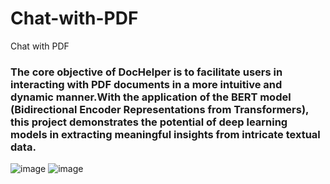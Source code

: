 # Chat-with-PDF
Chat with PDF
### The core objective of DocHelper is to facilitate users in interacting with PDF documents in a more intuitive and dynamic manner.With the application of the BERT model (Bidirectional Encoder Representations from Transformers), this project demonstrates the potential of deep learning models in extracting meaningful insights from intricate textual data. 
![image](https://github.com/Abdul-Rehman-Astro/Chat-with-PDF/assets/94848336/d40be883-764e-4055-afb4-da71757927ce)
![image](https://github.com/Abdul-Rehman-Astro/Chat-with-PDF/assets/94848336/3ff3f231-a627-4428-8481-c127df8614cb)


